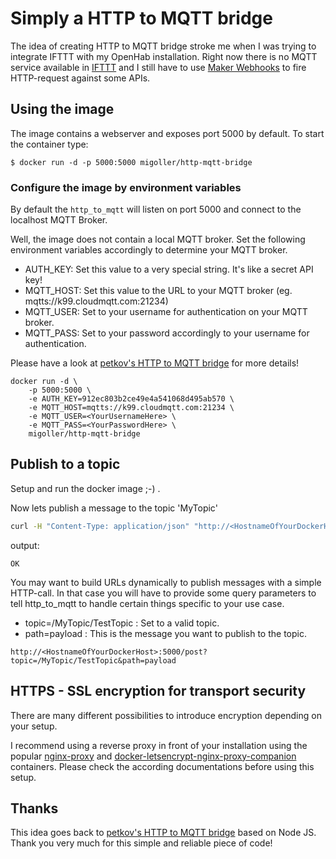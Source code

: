 # Simply a HTTP to MQTT bridge

The idea of creating HTTP to MQTT bridge stroke me when I was trying to integrate IFTTT with my OpenHab installation. Right now there is no MQTT service available in [IFTTT](https://ifttt.com/about) and I still have to use [Maker Webhooks](https://ifttt.com/maker_webhooks) to fire HTTP-request against some APIs.

## Using the image
The image contains a webserver and exposes port 5000 by default. To start the container type:
```
$ docker run -d -p 5000:5000 migoller/http-mqtt-bridge
```

### Configure the image by environment variables
By default the `http_to_mqtt` will listen on port 5000 and connect to the localhost MQTT Broker. 

Well, the image does not contain a local MQTT broker. Set the following environment variables accordingly to determine your MQTT broker.
* AUTH_KEY: Set this value to a very special string. It's like a secret API key!
* MQTT_HOST: Set this value to the URL to your MQTT broker (eg. mqtts://k99.cloudmqtt.com:21234)
* MQTT_USER: Set to your username for authentication on your MQTT broker.
* MQTT_PASS: Set to your password accordingly to your username for authentication.

Please have a look at [petkov's HTTP to MQTT bridge](https://github.com/petkov/http_to_mqtt) for more details!

```
docker run -d \
    -p 5000:5000 \
    -e AUTH_KEY=912ec803b2ce49e4a541068d495ab570 \
    -e MQTT_HOST=mqtts://k99.cloudmqtt.com:21234 \
    -e MQTT_USER=<YourUsernameHere> \
    -e MQTT_PASS=<YourPasswordHere> \
    migoller/http-mqtt-bridge
```

## Publish to a topic
Setup and run the docker image ;-) .

Now lets publish a message to the topic 'MyTopic'
```bash
curl -H "Content-Type: application/json" "http://<HostnameOfYourDockerHost>:5000/post"  -d '{"topic" : "MyTopic", "message" : "Hello World" }'
```

output:
```
OK
```

You may want to build URLs dynamically to publish messages with a simple HTTP-call. In that case you will have to provide some query parameters to tell http_to_mqtt to handle certain things specific to your use case.
* topic=/MyTopic/TestTopic : Set to a valid topic.
* path=payload : This is the message you want to publish to the topic.

```
http://<HostnameOfYourDockerHost>:5000/post?topic=/MyTopic/TestTopic&path=payload
```

## HTTPS - SSL encryption for transport security
There are many different possibilities to introduce encryption depending on your setup. 

I recommend using a reverse proxy in front of your installation using the popular [nginx-proxy](https://github.com/jwilder/nginx-proxy) and [docker-letsencrypt-nginx-proxy-companion](https://github.com/JrCs/docker-letsencrypt-nginx-proxy-companion) containers. Please check the according documentations before using this setup.

## Thanks

This idea goes back to [petkov's HTTP to MQTT bridge](https://github.com/petkov/http_to_mqtt) based on Node JS. Thank you very much for this simple and reliable piece of code!
